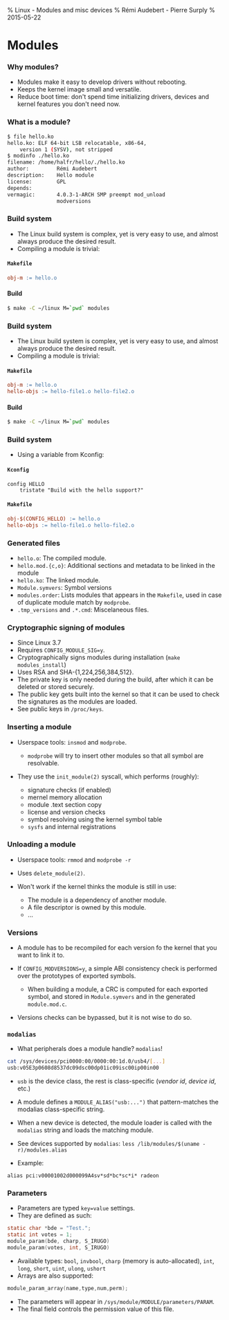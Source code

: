 % Linux - Modules and misc devices
% Rémi Audebert - Pierre Surply
% 2015-05-22

# Modules

### Why modules?

- Modules make it easy to develop drivers without rebooting.
- Keeps the kernel image small and versatile.
- Reduce boot time: don't spend time initializing drivers, devices and kernel
  features you don't need now.

### What is a module?

```bash
$ file hello.ko
hello.ko: ELF 64-bit LSB relocatable, x86-64,
    version 1 (SYSV), not stripped
$ modinfo ./hello.ko
filename: /home/halfr/hello/./hello.ko
author:         Rémi Audebert
description:    Hello module
license:        GPL
depends:        
vermagic:       4.0.3-1-ARCH SMP preempt mod_unload
                modversions
```

### Build system

- The Linux build system is complex, yet is very easy to use, and almost always
  produce the desired result.
- Compiling a module is trivial:

#### `Makefile`

```Makefile
obj-m := hello.o
```

#### Build

```bash
$ make -C ~/linux M=`pwd` modules
```

### Build system

- The Linux build system is complex, yet is very easy to use, and almost always
  produce the desired result.
- Compiling a module is trivial:

#### `Makefile`

```Makefile
obj-m := hello.o
hello-objs := hello-file1.o hello-file2.o
```

#### Build

```bash
$ make -C ~/linux M=`pwd` modules
```

### Build system

- Using a variable from Kconfig:

#### `Kconfig`

```
config HELLO
    tristate "Build with the hello support?"
```

#### `Makefile`

```Makefile
obj-$(CONFIG_HELLO) := hello.o
hello-objs := hello-file1.o hello-file2.o
```

### Generated files

- `hello.o`: The compiled module.
- `hello.mod.{c,o}`: Additional sections and metadata to be linked in the module
- `hello.ko`: The linked module.
- `Module.symvers`: Symbol versions
- `modules.order`: Lists modules that appears in the `Makefile`, used in case
  of duplicate module match by `modprobe`.
- `.tmp_versions` and `.*.cmd`: Miscelaneous files.

### Cryptographic signing of modules

- Since Linux 3.7
- Requires `CONFIG_MODULE_SIG=y`.
- Cryptographically signs modules during installation (`make modules_install`)
- Uses RSA and SHA-{1,224,256,384,512}.
- The private key is only needed during the build, after which it can be
  deleted or stored securely.
- The public key gets built into the kernel so that it can be used to check the
  signatures as the modules are loaded.
- See public keys in `/proc/keys`.

### Inserting a module

- Userspace tools: `insmod` and `modprobe`.

    - `modprobe` will try to insert other modules so that all symbol are
      resolvable.

- They use the `init_module(2)` syscall, which performs (roughly):

    - signature checks (if enabled)
    - mernel memory allocation
    - module .text section copy
    - license and version checks
    - symbol resolving using the kernel symbol table
    - `sysfs` and internal registrations

### Unloading a module

- Userspace tools: `rmmod` and `modprobe -r`
- Uses `delete_module(2)`.
- Won't work if the kernel thinks the module is still in use:

    - The module is a dependency of another module.
    - A file descriptor is owned by this module.
    - ...

### Versions

- A module has to be recompiled for each version fo the kernel that you want to
  link it to.
- If `CONFIG_MODVERSIONS=y`, a simple ABI consistency check is performed over
  the prototypes of exported symbols.

    - When building a module, a CRC is computed for each exported symbol, and
      stored in `Module.symvers` and in the generated `module.mod.c`.
- Versions checks can be bypassed, but it is not wise to do so.

### `modalias`

- What peripherals does a module handle? `modalias`!

```bash
cat /sys/devices/pci0000:00/0000:00:1d.0/usb4/[...]
usb:v05E3p0608d8537dc09dsc00dp01ic09isc00ip00in00
```

- `usb` is the device class, the rest is class-specific (*vendor id*, *device
  id*, etc.)
- A module defines a `MODULE_ALIAS("usb:...")` that pattern-matches the
  modalias class-specific string.
- When a new device is detected, the module loader is called with the
  `modalias` string and loads the matching module.

- See devices supported by `modalias`: `less /lib/modules/$(uname -r)/modules.alias`
- Example:

```
alias pci:v00001002d000099A4sv*sd*bc*sc*i* radeon
```

### Parameters

- Parameters are typed `key=value` settings.
- They are defined as such:

```C
static char *bde = "Test.";
static int votes = 1;
module_param(bde, charp, S_IRUGO)
module_param(votes, int, S_IRUGO)
```

- Available types: `bool`, `invbool`, `charp` (memory is auto-allocated),
  `int`, `long`, `short`, `uint`, `ulong`, `ushort`
- Arrays are also supported:

```C
module_param_array(name,type,num,perm);
```

- The parameters will appear in `/sys/module/MODULE/parameters/PARAM`.
- The final field controls the permission value of this file.
